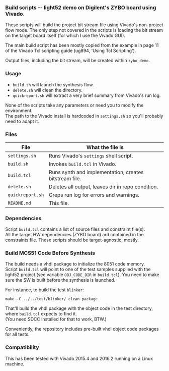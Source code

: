 ### Build scripts -- light52 demo on Digilent's ZYBO board using Vivado.

These scripts will build the project bit stream file using Vivado's non-project 
flow mode. The only step not covered in the scripts is loading the bit stream on 
the target board itself (for which I use the Vivado GUI).

The main build script has been mostly copied from the example in page 11 of the
Vivado Tcl scripting guide (ug894, 'Using Tcl Scripting'). 

Output files, including the bit stream, will be created within `zybo_demo`.


### Usage

+ `build.sh` will launch the synthesis flow. 
+ `delete.sh` will clean the directory.
+ `quickreport.sh` will extract a very brief summary from Vivado's run log.

None of the scripts take any parameters or need you to modify the environment.  
The path to the Vivado install is hardcoded in `settings.sh` so you'll probably need to adapt it. 


### Files

| File              | What the file is                                        |
| ---               | ---                                                     |
| `settings.sh`     | Runs Vivado's `settings` shell script.                  |
| `build.sh`        | Invokes `build.tcl` in Vivado.                          |
| `build.tcl`       | Runs synth and implementation, creates bitstream file.  |
| `delete.sh`       | Deletes all output, leaves dir in repo condition.       |
| `quickreport.sh`  | Greps run log for errors and warnings.                  |
| `README.md`       | This file.                                              |


### Dependencies

Script `build.tcl` contains a list of source files and constraint file(s).  
All the target HW dependencies (ZYBO board) ard contained in the constraints
file. These scripts should be target-agnostic, mostly.


### Build MCS51 Code Before Synthesis

The build needs a vhdl package to initialize the 8051 code memory.   
Script `build.tcl` will point to one of the test samples supplied with the light52
project (see variable `OBJ_CODE_DIR` in `build.tcl`). You need to make sure the SW
is built before the synthesis is launched.

For instance, to build the test `blinker`:

    make -C ../../test/blinker/ clean package
  

That'll build the vhdl package with the object code in the test directory, where `build.tcl`
expects to find it.  
(You need SDCC installed for that to work, BTW.)


Conveniently, the repository includes pre-built vhdl object code packages for all tests.



### Compatibility

This has been tested with Vivado 2015.4 and 2016.2 running on a Linux machine.


